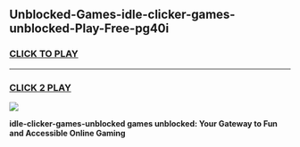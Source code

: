 
## Unblocked-Games-idle-clicker-games-unblocked-Play-Free-pg40i
<h3>
<a href="https://premium76.site?title=idle-clicker-games-unblocked&ref=23A">CLICK TO PLAY</a></h3>
<hr>

<h3>
<a href="https://premium76.site?title=idle-clicker-games-unblocked&ref=23A">CLICK 2 PLAY</a>
  
</h3>

<a href="https://premium76.site?title=idle-clicker-games-unblocked&ref=23A"><img src="https://clearcache.store/games.png"></a>


**idle-clicker-games-unblocked games unblocked: Your Gateway to Fun and Accessible Online Gaming**
